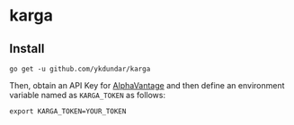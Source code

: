 # karga

## Install

```
go get -u github.com/ykdundar/karga
```

Then, obtain an API Key for [AlphaVantage](https://www.alphavantage.co/support/#api-key) and then define an environment variable named as `KARGA_TOKEN` as follows:

```
export KARGA_TOKEN=YOUR_TOKEN
```
